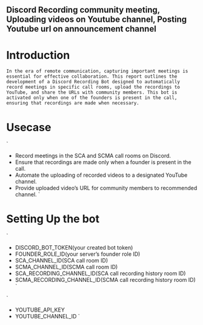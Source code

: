 ## Discord Recording community meeting, Uploading videos on Youtube channel, Posting Youtube url on announcement channel

# Introduction
`
In the era of remote communication, capturing important meetings is essential for
effective collaboration. This report outlines the development of a Discord Recording
Bot designed to automatically record meetings in specific call rooms, upload the
recordings to YouTube, and share the URLs with community members. This bot is
activated only when one of the founders is present in the call, ensuring that recordings
are made when necessary.
`

# Usecase

`
- Record meetings in the SCA and SCMA call rooms on Discord.
- Ensure that recordings are made only when a founder is present in the call.
- Automate the uploading of recorded videos to a designated YouTube channel.
- Provide uploaded video’s URL for community members to recommended channel.
`

# Setting Up the bot

`
- DISCORD_BOT_TOKEN(your created bot token)
- FOUNDER_ROLE_ID(your server’s founder role ID)
- SCA_CHANNEL_ID(SCA call room ID)
- SCMA_CHANNEL_ID(SCMA call room ID)
- SCA_RECORDING_CHANNEL_ID(SCA call recording history room ID)
- SCMA_RECORDING_CHANNEL_ID(SCMA call recording history room ID)
`

`
- YOUTUBE_API_KEY
- YOUTUBE_CHANNEL_ID
`


